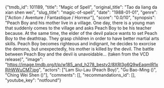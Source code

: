 {"tmdb_id": 101189, "title": "Magic of Spell", "original_title": "Tao da liang da xian shen wei", "slug_title": "magic-of-spell", "date": "1988-01-01", "genre": ["Action / Aventure / Fantastique / Horreur"], "score": "0.0/10", "synopsis": "Peach Boy and his mother live in a village. One day, there is a young man that suddenly comes to the village and asks Peach Boy to be his teacher because. At the same time, the elder of the devil palace wants to set Peach Boy to the deathtrap. They grasp children in order to have better martial arts skills. Peach Boy becomes righteous and indignant, he decides to exorcise the demons, but unexpectedly, his mother is killed by the devil. The battle between Peach Boy and the devil is unavoidable... (taken from the VCD release)", "image": "https://image.tmdb.org/t/p/w185_and_h278_bestv2/8XRI3g6Q9wEaqmIR1xRjhWWuCM7.jpg", "actors": ["Lam Siu-Lau (Peach Boy)", "Gu Bao-Ming ()", "Ching Wei Shen ()"], "comments": [], "recommandations_id": [], "youtube_key": "notfound"}
